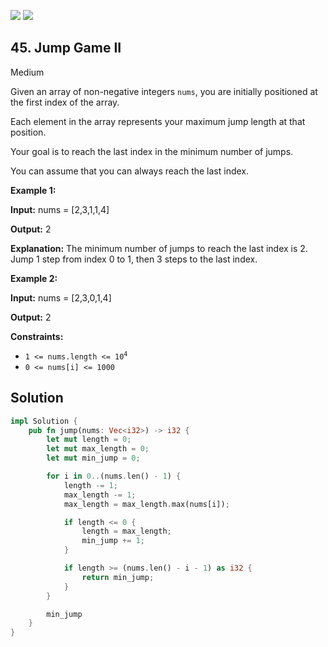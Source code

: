 [![](https://img.shields.io/github/stars/LeetCode-in-Rust/LeetCode-in-Rust?label=Stars&style=flat-square)](https://github.com/LeetCode-in-Rust/LeetCode-in-Rust)
[![](https://img.shields.io/github/forks/LeetCode-in-Rust/LeetCode-in-Rust?label=Fork%20me%20on%20GitHub%20&style=flat-square)](https://github.com/LeetCode-in-Rust/LeetCode-in-Rust/fork)

## 45\. Jump Game II

Medium

Given an array of non-negative integers `nums`, you are initially positioned at the first index of the array.

Each element in the array represents your maximum jump length at that position.

Your goal is to reach the last index in the minimum number of jumps.

You can assume that you can always reach the last index.

**Example 1:**

**Input:** nums = [2,3,1,1,4]

**Output:** 2

**Explanation:** The minimum number of jumps to reach the last index is 2. Jump 1 step from index 0 to 1, then 3 steps to the last index.

**Example 2:**

**Input:** nums = [2,3,0,1,4]

**Output:** 2

**Constraints:**

*   <code>1 <= nums.length <= 10<sup>4</sup></code>
*   `0 <= nums[i] <= 1000`

## Solution

```rust
impl Solution {
    pub fn jump(nums: Vec<i32>) -> i32 {
        let mut length = 0;
        let mut max_length = 0;
        let mut min_jump = 0;

        for i in 0..(nums.len() - 1) {
            length -= 1;
            max_length -= 1;
            max_length = max_length.max(nums[i]);

            if length <= 0 {
                length = max_length;
                min_jump += 1;
            }

            if length >= (nums.len() - i - 1) as i32 {
                return min_jump;
            }
        }

        min_jump
    }
}
```